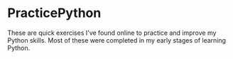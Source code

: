 # PracticePython

These are quick exercises I've found online to practice and improve my Python skills. Most of these were completed in my early stages of learning Python.
